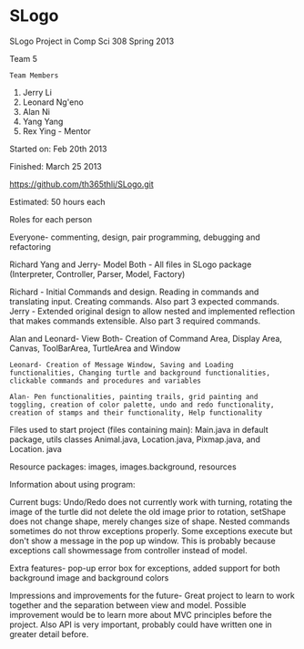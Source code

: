 SLogo 
=====

SLogo Project in Comp Sci 308 Spring 2013

Team 5

	Team Members
1. Jerry Li
2. Leonard Ng'eno
3. Alan Ni
4. Yang Yang
5. Rex Ying - Mentor

Started on: Feb 20th 2013

Finished: March 25 2013

https://github.com/th365thli/SLogo.git

Estimated: 50 hours each

Roles for each person

Everyone- commenting, design, pair programming, debugging and refactoring

Richard Yang and Jerry- Model
	Both - All files in SLogo package (Interpreter, Controller, Parser, Model, Factory)

Richard -
	Initial Commands and design. Reading in commands and translating input. Creating commands. Also part 3 expected commands.
Jerry -
	Extended original design to allow nested and implemented reflection that makes commands extensible. Also part 3 required commands.

Alan and Leonard- View
	Both-
		Creation of Command Area, Display Area, Canvas, ToolBarArea, TurtleArea and Window
		
		
	Leonard- Creation of Message Window, Saving and Loading functionalities, Changing turtle and background functionalities, clickable commands and procedures and variables

	Alan- Pen functionalities, painting trails, grid painting and toggling, creation of color palette, undo and redo functionality, creation of stamps and their functionality, Help functionality

Files used to start project (files containing main): Main.java in default package, utils classes Animal.java, Location.java, Pixmap.java, and Location. java

Resource packages: images, images.background, resources

Information about using program:

Current bugs: Undo/Redo does not currently work with turning, rotating the image of the turtle did not delete the old image prior to rotation, setShape does not change shape, merely changes size of shape. 
			  Nested commands sometimes do not throw exceptions properly. Some exceptions execute but don't show a message in the pop up window. This is probably because exceptions call showmessage from
			  controller instead of model.

Extra features- pop-up error box for exceptions, added support for both background image and background colors

Impressions and improvements for the future- Great project to learn to work together and the separation between view and model.  Possible improvement would be to learn more about MVC principles before the project. 
											 Also API is very important, probably could have written one in greater detail before. 




